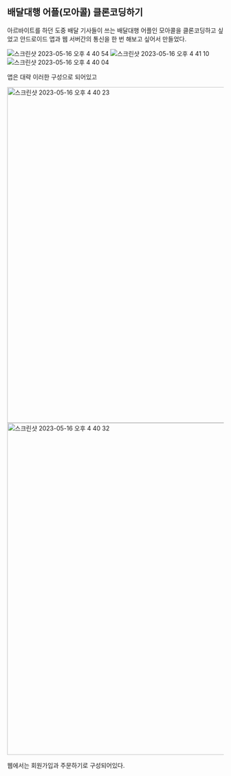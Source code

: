 ## 배달대행 어플(모아콜) 클론코딩하기 


아르바이트를 하던 도중 배달 기사들이 쓰는 배달대행 어플인 모아콜을 클론코딩하고 싶었고
안드로이드 앱과 웹 서버간의 통신을 한 번 해보고 싶어서 만들었다. 

![스크린샷 2023-05-16 오후 4 40 54](https://github.com/Sohrw/moacall/assets/105612710/4e1d2a34-05f1-49d7-a3f9-c1bfe59c6456)
![스크린샷 2023-05-16 오후 4 41 10](https://github.com/Sohrw/moacall/assets/105612710/d9e30893-5ede-4fd1-a85c-a7576b09af09)
![스크린샷 2023-05-16 오후 4 40 04](https://github.com/Sohrw/moacall/assets/105612710/5c889252-07df-451b-bbaf-592b4915b251)

앱은 대략 이러한 구성으로 되어있고 

<img width="779" alt="스크린샷 2023-05-16 오후 4 40 23" src="https://github.com/Sohrw/moacall/assets/105612710/1febb6d2-22fa-4df4-b94a-c69bfbe82e49">
<img width="770" alt="스크린샷 2023-05-16 오후 4 40 32" src="https://github.com/Sohrw/moacall/assets/105612710/b62c9335-89ff-469c-89ba-59bb7a76b1e0">

웹에서는 회원가입과 주문하기로 구성되어있다. 
